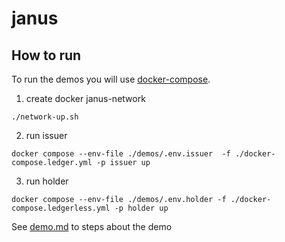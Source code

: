 # janus

## How to run 

To run the demos you will use [docker-compose](https://docs.docker.com/compose/gettingstarted/).

1. create docker janus-network

```
./network-up.sh
```

2. run issuer

```
docker compose --env-file ./demos/.env.issuer  -f ./docker-compose.ledger.yml -p issuer up
```

3. run holder

```
docker compose --env-file ./demos/.env.holder -f ./docker-compose.ledgerless.yml -p holder up
```


See [demo.md](./demo.md) to steps about the demo 